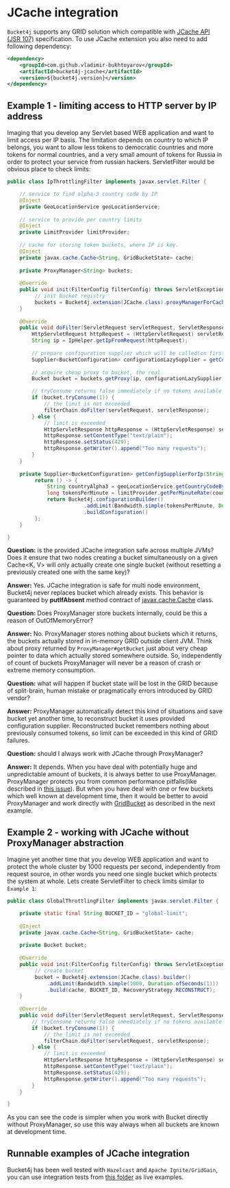 # JCache integration
```Bucket4j``` supports any GRID solution which compatible with [JCache API (JSR 107)](https://www.jcp.org/en/jsr/detail?id=107) specification.
To use JCache extension you also need to add following dependency:
```xml
<dependency>
    <groupId>com.github.vladimir-bukhtoyarov</groupId>
    <artifactId>bucket4j-jcache</artifactId>
    <version>${bucket4j.version}</version>
</dependency>
```

## Example 1 - limiting access to HTTP server by IP address
Imaging that you develop any Servlet based WEB application and want to limit access per IP basis.
The limitation depends on country to which IP belongs, you want to allow less tokens to democratic countries and more tokens for normal countries, 
and a very small amount of tokens for Russia in order to protect your service from russian hackers.
ServletFilter would be obvious place to check limits:
```java
public class IpThrottlingFilter implements javax.servlet.Filter {

    // service to find alpha-3 country code by IP
    @Inject
    private GeoLocationService geoLocationService;
    
    // service to provide per country limits
    @Inject
    private LimitProvider limitProvider;
    
    // cache for storing token buckets, where IP is key.
    @Inject
    private javax.cache.Cache<String, GridBucketState> cache;
    
    private ProxyManager<String> buckets;
    
    @Override
    public void init(FilterConfig filterConfig) throws ServletException {
         // init bucket registry
         buckets = Bucket4j.extension(JCache.class).proxyManagerForCache(cache);
    }
    
    @Override
    public void doFilter(ServletRequest servletRequest, ServletResponse servletResponse, FilterChain filterChain) throws IOException, ServletException {
        HttpServletRequest httpRequest = (HttpServletRequest) servletRequest;
        String ip = IpHelper.getIpFromRequest(httpRequest);
        
        // prepare configuration supplier which will be called(on first interaction with proxy) iff bucket was not saved yet previously. 
        Supplier<BucketConfiguration> configurationLazySupplier = getConfigSupplierForIp(ip);
        
        // acquire cheap proxy to bucket, the real  
        Bucket bucket = buckets.getProxy(ip, configurationLazySupplier);

        // tryConsume returns false immediately if no tokens available with the bucket
        if (bucket.tryConsume(1)) {
            // the limit is not exceeded
            filterChain.doFilter(servletRequest, servletResponse);
        } else {
            // limit is exceeded
            HttpServletResponse httpResponse = (HttpServletResponse) servletResponse;
            httpResponse.setContentType("text/plain");
            httpResponse.setStatus(429);
            httpResponse.getWriter().append("Too many requests");
        }
    }
    
    private Supplier<BucketConfiguration> getConfigSupplierForIp(String ip) {
         return () -> {
             String countryAlpha3 = geoLocationService.getCountryCodeByIp(ip);
             long tokensPerMinute = limitProvider.getPerMinuteRate(countryAlpha3);
             return Bucket4j.configurationBuilder()
                         .addLimit(Bandwidth.simple(tokensPerMinute, Duration.ofMinutes(1)))
                         .buildConfiguration()
         };
    }

}
```
**Question:** is the provided JCache integration safe across multiple JVMs? Does it ensure that two nodes creating a bucket simultaneously on a given Cache<K, V> will only actually create one single bucket (without resetting a previously created one with the same key)?

**Answer:** Yes. JCache integration is safe for multi node environment, Bucket4j never replaces bucket which already exists.
This behavior is guaranteed by **putIfAbsent** method contract of [javax.cache.Cache](http://static.javadoc.io/javax.cache/cache-api/1.0.0/javax/cache/Cache.html) class.

**Question:** Does ProxyManager store buckets internally, could be this a reason of OutOfMemoryError? 

**Answer:** No. ProxyManager stores nothing about buckets which it returns, the buckets actually stored in in-memory GRID outside client JVM.
Think about proxy returned by ```ProxyManager#getBucket``` just about very cheap pointer to data which actually stored somewhere outside.
So, independently of count of buckets ProxyManager will never be a reason of crash or extreme memory consumption.

**Question:** what will happen if bucket state will be lost in the GRID  because of split-brain, human mistake or pragmatically errors introduced by GRID vendor?
                                                                        
**Answer:** ProxyManager automatically detect this kind of situations and save bucket yet another time, to reconstruct bucket it uses provided configuration supplier.
Reconstructed bucket remembers nothing about previously consumed tokens, so limit can be exceeded in this kind of GRID failures.

**Question:** should I always work with JCache through ProxyManager?

**Answer:** It depends. When you have deal with potentially huge and unpredictable amount of buckets, it is always better to use ProxyManager.
ProxyManager protects you from common performance pitfalls(like described in [this issue](https://github.com/vladimir-bukhtoyarov/bucket4j/issues/26)).
But when you have deal with one or few buckets which well known at development time, then it would be better to avoid ProxyManager 
and work directly with [GridBucket](https://github.com/vladimir-bukhtoyarov/bucket4j/blob/2.0/bucket4j-core/src/main/java/io/github/bucket4j/grid/GridBucket.java) as described in the next example.
 
## Example 2 - working with JCache without ProxyManager abstraction
Imagine yet another time that you develop WEB application and want to protect the whole cluster by 1000 requests per second, independently from request source,
in other words you need one single bucket which protects the system at whole. Lets create ServletFilter to check limits similar to ```Example 1```:
```java
public class GlobalThrottlingFilter implements javax.servlet.Filter {

    private static final String BUCKET_ID = "global-limit";
    
    @Inject
    private javax.cache.Cache<String, GridBucketState> cache;
    
    private Bucket bucket;
    
    @Override
    public void init(FilterConfig filterConfig) throws ServletException {
         // create bucket
         bucket = Bucket4j.extension(JCache.class).builder()
             .addLimit(Bandwidth.simple(1000, Duration.ofSeconds(1)))
             .build(cache, BUCKET_ID, RecoveryStrategy.RECONSTRUCT);
    }
    
    @Override
    public void doFilter(ServletRequest servletRequest, ServletResponse servletResponse, FilterChain filterChain) throws IOException, ServletException {
        // tryConsume returns false immediately if no tokens available with the bucket
        if (bucket.tryConsume(1)) {
            // the limit is not exceeded
            filterChain.doFilter(servletRequest, servletResponse);
        } else {
            // limit is exceeded
            HttpServletResponse httpResponse = (HttpServletResponse) servletResponse;
            httpResponse.setContentType("text/plain");
            httpResponse.setStatus(429);
            httpResponse.getWriter().append("Too many requests");
        }
    }

}
```
As you can see the code is simpler when you work with Bucket directly without ProxyManager, so use this way always when all buckets are known at development time. 

## Runnable examples of JCache integration
Bucket4j has been well tested with ```Hazelcast``` and ```Apache Ignite/GridGain```, you can use integration tests from [this folder](https://github.com/vladimir-bukhtoyarov/bucket4j/tree/2.0/bucket4j-jcache/src/test/java/io/github/bucket4j/grid/jcache) as live examples.

